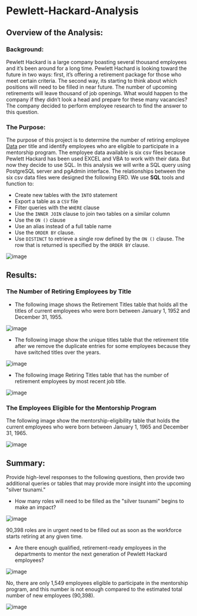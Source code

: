 # Pewlett-Hackard-Analysis
## Overview of the Analysis: 
### Background: 
Pewlett Hackard is a large company boasting several thousand employees and it’s been around for a long time. Pewlett Hachard is looking toward the future in two ways: first, it’s offering a retirement package for those who meet certain criteria. The second way, its starting to think about which positions will need to be filled in near future. The number of upcoming retirements will leave thousand of job openings. What would happen to the company if they didn’t look a head and prepare for these many vacancies? The company decided to perform employee research to find the answer to this question.
### The Purpose:
The purpose of this project is to determine the number of retiring employee [Data]() per title and identify employees who are eligible to participate in a mentorship program. The employee data available is six csv files because Pewlett Hackard has been used EXCEL and VBA to work with their data. But now they decide to use SQL.  In this analysis we will write a SQL query using PostgreSQL server and pgAdmin interface.
The relationships between the six csv data files were designed the following ERD. We use **SQL** tools and function to: 
- Create new tables with the ```INTO``` statement
- Export a table as a ```CSV``` file
- Filter queries with the ```WHERE``` clause
- Use the ```INNER JOIN``` clause to join two tables on a similar column
- Use the ```ON ()``` clause
- Use an alias instead of a full table name
- Use the ```ORDER BY``` clause.
- Use ```DISTINCT``` to retrieve a single row defined by the ```ON ()``` clause. The row that is returned is specified by the ```ORDER BY``` clause.

 ![image](https://user-images.githubusercontent.com/62036983/140103767-80f8d404-cf6a-429c-b5ff-11cabd8e3be9.png)

## Results: 
### The Number of Retiring Employees by Title
- The following image shows the Retirement Titles table that holds all the titles of current employees who were born between January 1, 1952 and December 31, 1955. 

![image](https://user-images.githubusercontent.com/62036983/140103848-e0195ae8-ea5b-4d74-a705-fba0df63c3cf.png)

- The following image show the unique titles table that the retirement title after we remove the duplicate entries for some employees because they have switched titles over the years.

![image](https://user-images.githubusercontent.com/62036983/140103892-1db07b8b-c81f-4b61-a5ad-3a28ad44c843.png)

- The following image Retiring Titles table that has the number of retirement employees by most recent job title.

![image](https://user-images.githubusercontent.com/62036983/140103978-b3f2e87f-5812-47f0-b071-d53782cbd65e.png)

### The Employees Eligible for the Mentorship Program
The following image show the mentorship-eligibility table that holds the current employees who were born between January 1, 1965 and December 31, 1965.

 ![image](https://user-images.githubusercontent.com/62036983/140104060-826d4cfb-cae0-494f-9fc3-0131cc0e4ab6.png)

## Summary: 
Provide high-level responses to the following questions, then provide two additional queries or tables that may provide more insight into the upcoming "silver tsunami."
- How many roles will need to be filled as the "silver tsunami" begins to make an impact?

![image](https://user-images.githubusercontent.com/62036983/140104144-7f473d38-e92f-4070-9050-7d6730fd7414.png)
 
90,398 roles are in urgent need to be filled out as soon as the workforce starts retiring at any given time.

- Are there enough qualified, retirement-ready employees in the departments to mentor the next generation of Pewlett Hackard employees?
 
![image](https://user-images.githubusercontent.com/62036983/140104235-8de4b7eb-9ec8-47f7-bfa4-3ac6b35cce08.png)
 
No, there are only 1,549 employees eligible to participate in the mentorship program, and this number is not enough compared to the estimated total number of new employees (90,398).

 ![image](https://user-images.githubusercontent.com/62036983/140104283-34628275-7a02-4dc9-9aed-fbc280087082.png)




